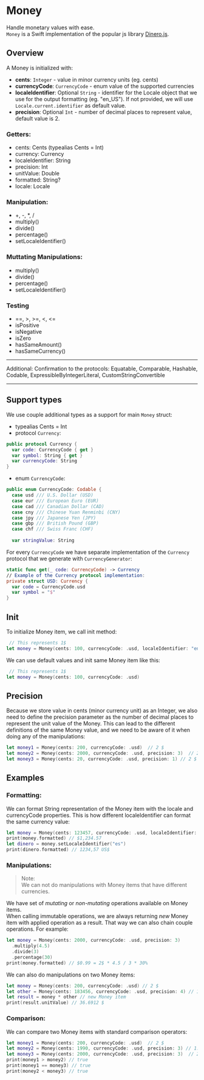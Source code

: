 #  Money

Handle monetary values with ease.  
`Money` is a Swift implementation of the popular js library [Dinero.js](https://dinerojs.com/).

## Overview  

A Money is initialized with:
- **cents**: `Integer` - value in minor currency units (eg. cents)
- **currencyCode**: `CurrencyCode` - enum value of the supported currencies
- **localeIdentifier**: Optional `String` - identifier for the Locale object that we use for the output formatting (eg. "en_US"). If not provided, we will use `Locale.current.identifier` as default value.
- **precision**: Optional `Int` - number of decimal places to represent value, default value is 2.

### Getters:
- cents: Cents (typealias Cents = Int)
- currency: Currency
- localeIdentifier: String
- precision: Int
- unitValue: Double
- formatted: String?
- locale: Locale
### Manipulation:
- +, -, *, /
- multiply()
- divide()
- percentage()
- setLocaleIdentifier()
### Muttating Manipulations:
- multiply()
- divide()
- percentage()
- setLocaleIdentifier()
### Testing
- ==, >, >=, <, <= 
- isPositive
- isNegative
- isZero
- hasSameAmount()
- hasSameCurrency()
---
Additional: Confirmation to the protocols: Equatable, Comparable, Hashable, Codable, ExpressibleByIntegerLiteral, CustomStringConvertible    
  
---

## Support types  

We use couple additional types as a support for main `Money` struct:
- typealias Cents = Int
- protocol `Currency`:
``` swift
public protocol Currency {
  var code: CurrencyCode { get }
  var symbol: String { get }
  var currencyCode: String
}
```
- enum `CurrencyCode`:
``` swift
public enum CurrencyCode: Codable {
  case usd /// U.S. Dollar (USD)
  case eur /// European Euro (EUR)
  case cad /// Canadian Dollar (CAD)
  case cny /// Chinese Yuan Renminbi (CNY)
  case jpy /// Japanese Yen (JPY)
  case gbp /// British Pound (GBP)
  case chf /// Swiss Franc (CHF)
  
  var stringValue: String
```

For every `CurrencyCode` we have separate implementation of the `Currency` protocol that we generate with `CurrencyGenerator`:
``` swift
static func get(_ code: CurrencyCode) -> Currency
// Example of the Currency protocol implementation:
private struct USD: Currency {
  var code = CurrencyCode.usd
  var symbol = "$"
}
```

## Init

To initialize Money item, we call init method:  
``` swift
 // This represents 1$
let money = Money(cents: 100, currencyCode: .usd, localeIdentifier: "en_US", precision: 2)
```
We can use default values and init same Money item like this:  
``` swift
 // This represents 1$
let money = Money(cents: 100, currencyCode: .usd)
```  

## Precision
Because we store value in cents (minor currency unit) as an Integer, we also need to define the precision parameter as the number of decimal places to represent the unit value of the Money. This can lead to the different definitions of the same Money value, and we need to be aware of it when doing any of the manipulations:
``` swift
let money1 = Money(cents: 200, currencyCode: .usd)  // 2 $
let money2 = Money(cents: 2000, currencyCode: .usd, precision: 3)  // 2 $
let money3 = Money(cents: 20, currencyCode: .usd, precision: 1) // 2 $
```

## Examples

### Formatting:
We can format String representation of the Money item with the locale and currencyCode properties. This is how different localeIdentifier can format the same currency value:
``` swift 
let money = Money(cents: 123457, currencyCode: .usd, localeIdentifier: "en_US")
print(money.formatted) // $1,234.57
let dinero = money.setLocaleIdentifier("es")
print(dinero.formatted) // 1234,57 US$
```

### Manipulations:  
> Note:  
> We can not do manipulations with Money items that have different currencies.  

We have set of *mutating* or *non-mutating* operations available on Money items.  
When calling immutable operations, we are always returning *new* Money item with applied operation as a result. That way we can also chain couple operations. For example:
``` swift
let money = Money(cents: 2000, currencyCode: .usd, precision: 3)
  .multiply(4.5)
  .divide(3)
  .percentage(30)
print(money.formatted) // $0.99 = 2$ * 4.5 / 3 * 30%
```
We can also do manipulations on two Money items:
``` swift
let money = Money(cents: 200, currencyCode: .usd) // 2 $
let other = Money(cents: 183456, currencyCode: .usd, precision: 4) // 18.3456 $
let result = money * other // new Money item
print(result.unitValue) // 36.6912 $
```

### Comparison:
We can compare two Money items with standard comparison operators:
``` swift
let money1 = Money(cents: 200, currencyCode: .usd)  // 2 $
let money2 = Money(cents: 1990, currencyCode: .usd, precision: 3) // 1.99$
let money3 = Money(cents: 2000, currencyCode: .usd, precision: 3)  // 2 $
print(money1 > money2) // true
print(money1 == money3) // true
print(money2 < money3) // true
```
